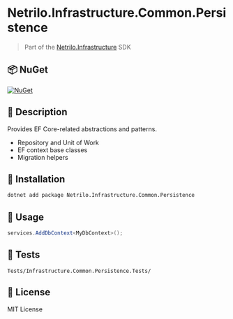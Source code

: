 # Netrilo.Infrastructure.Common.Persistence

> Part of the [Netrilo.Infrastructure](https://github.com/raminesfahani/Netrilo_Infrastructure) SDK

## 📦 NuGet

[![NuGet](https://img.shields.io/nuget/v/Netrilo.Infrastructure.Common.Persistence)](https://www.nuget.org/packages/Netrilo.Infrastructure.Common.Persistence)

## 📖 Description

Provides EF Core-related abstractions and patterns.

- Repository and Unit of Work
- EF context base classes
- Migration helpers

## 🚀 Installation

```bash
dotnet add package Netrilo.Infrastructure.Common.Persistence
```

## 🧩 Usage

```csharp
services.AddDbContext<MyDbContext>();
```

## 🧪 Tests

```
Tests/Infrastructure.Common.Persistence.Tests/
```

## 📄 License

MIT License
